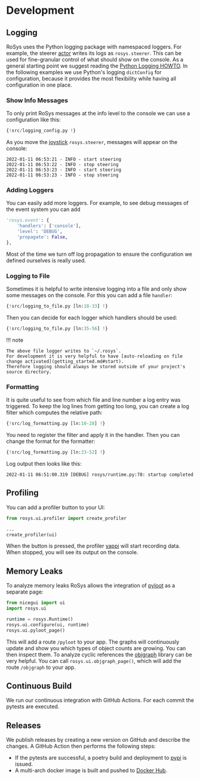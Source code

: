 # Development

## Logging

RoSys uses the Python logging package with namespaced loggers.
For example, the steerer [actor](architecture/actors.md) writes its logs as `rosys.steerer`.
This can be used for fine-granular control of what should show on the console.
As a general starting point we suggest reading the [Python Logging HOWTO](https://docs.python.org/3/howto/logging.html).
In the following examples we use Python's logging `dictConfig` for configuration, because it provides the most flexibility while having all configuration in one place.

### Show Info Messages

To only print RoSys messages at the info level to the console we can use a configuration like this:

```python hl_lines="31-35"
{!src/logging_config.py !}
```

As you move the [joystick](features/manual_steering.md#joystick) `rosys.steerer`, messages will appear on the console:

```
2022-01-11 06:53:21 - INFO - start steering
2022-01-11 06:53:22 - INFO - stop steering
2022-01-11 06:53:23 - INFO - start steering
2022-01-11 06:53:23 - INFO - stop steering
```

### Adding Loggers

You can easily add more loggers.
For example, to see debug messages of the event system you can add

```python hl_lines="1 3"
'rosys.event': {
    'handlers': ['console'],
    'level': 'DEBUG',
    'propagate': False,
},
```

Most of the time we turn off log propagation to ensure the configuration we defined ourselves is really used.

### Logging to File

Sometimes it is helpful to write intensive logging into a file and only show some messages on the console.
For this you can add a file `handler`:

```python hl_lines="8-15"
{!src/logging_to_file.py [ln:18-33] !}
```

Then you can decide for each logger which handlers should be used:

```python hl_lines="3 8 13 18"
{!src/logging_to_file.py [ln:35-56] !}
```

!!! note

    The above file logger writes to `~/.rosys`.
    For development it is very helpful to have [auto-reloading on file change activated](getting_started.md#start).
    Therefore logging should always be stored outside of your project's source directory.

### Formatting

It is quite useful to see from which file and line number a log entry was triggered.
To keep the log lines from getting too long, you can create a log filter which computes the relative path:

```python hl_lines="8 14"
{!src/log_formatting.py [ln:10-28] !}
```

You need to register the filter and apply it in the handler.
Then you can change the format for the formatter:

```python hl_lines="2 8 14"
{!src/log_formatting.py [ln:33-52] !}
```

Log output then looks like this:

```
2022-01-11 06:51:00.319 [DEBUG] rosys/runtime.py:78: startup completed
```

## Profiling

You can add a profiler button to your UI:

```python
from rosys.ui.profiler import create_profiler

...
create_profiler(ui)
```

When the button is pressed, the profiler [yappi](https://github.com/sumerc/yappi) will start recording data.
When stopped, you will see its output on the console.

## Memory Leaks

To analyze memory leaks RoSys allows the integration of [pyloot](https://github.com/reallistic/pyloot) as a separate page:

```python hl_lines="6"
from nicegui import ui
import rosys.ui

runtime = rosys.Runtime()
rosys.ui.configure(ui, runtime)
rosys.ui.pyloot_page()
```

This will add a route `/pyloot` to your app.
The graphs will continuously update and show you which types of object counts are growing.
You can then inspect them.
To analyze cyclic references the [objgraph](https://mg.pov.lt/objgraph/index.html) library can be very helpful.
You can call `rosys.ui.objgraph_page()`, which will add the route `/objgraph` to your app.

## Continuous Build

We run our continuous integration with GitHub Actions.
For each commit the pytests are executed.

## Releases

We publish releases by creating a new version on GitHub and describe the changes.
A GitHub Action then performs the following steps:

- If the pytests are successful, a poetry build and deployment to [pypi](https://pypi.org/project/rosys/) is issued.
- A multi-arch docker image is built and pushed to [Docker Hub](https://hub.docker.com/r/zauberzeug/rosys).
